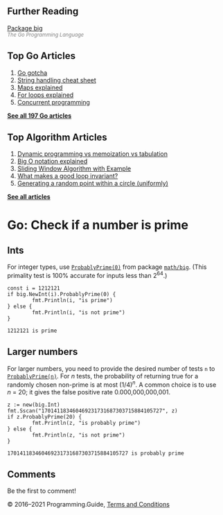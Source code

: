 



## Further Reading

[Package big](https://golang.org/pkg/math/big/)  
<span style="color: grey; font-style: italic; font-size: smaller">The Go Programming Language</span>

## Top Go Articles

1.  [Go gotcha](go-gotcha.html)
2.  [String handling cheat sheet](string-functions-reference-cheat-sheet.html)
3.  [Maps explained](maps-explained.html)
4.  [For loops explained](for-loop.html)
5.  [Concurrent programming](go-concurrency-tutorial.html)

[**See all 197 Go articles**](index.html)



## Top Algorithm Articles

1.  [Dynamic programming vs memoization vs tabulation](../dynamic-programming-vs-memoization-vs-tabulation.html)
2.  [Big O notation explained](../big-o-notation-explained.html)
3.  [Sliding Window Algorithm with Example](../sliding-window-example.html)
4.  [What makes a good loop invariant?](../what-makes-a-good-loop-invariant.html)
5.  [Generating a random point within a circle (uniformly)](../random-point-within-circle.html)

[**See all articles**](../index.html)

# Go: Check if a number is prime

## Ints

For integer types, use [`ProbablyPrime(0)`](https://golang.org/pkg/math/big/#Int.ProbablyPrime) from package [`math/big`](https://golang.org/pkg/math/big/). (This primality test is 100% accurate for inputs less than 2<sup>64</sup>.)

    const i = 1212121
    if big.NewInt(i).ProbablyPrime(0) {
            fmt.Println(i, "is prime")
    } else {
            fmt.Println(i, "is not prime")
    }

    1212121 is prime

## Larger numbers

For larger numbers, you need to provide the desired number of tests `n` to [`ProbablyPrime(n)`](https://golang.org/pkg/math/big/#Int.ProbablyPrime). For *n* tests, the probability of returning true for a randomly chosen non-prime is at most (1/4)<sup>_n_</sup>. A common choice is to use *n* = 20; it gives the false positive rate 0.000,000,000,001.

    z := new(big.Int)
    fmt.Sscan("170141183460469231731687303715884105727", z)
    if z.ProbablyPrime(20) {
            fmt.Println(z, "is probably prime")
    } else {
            fmt.Println(z, "is not prime")
    }

    170141183460469231731687303715884105727 is probably prime

## Comments

Be the first to comment!

© 2016–2021 Programming.Guide, [Terms and Conditions](../terms-and-conditions.html)

